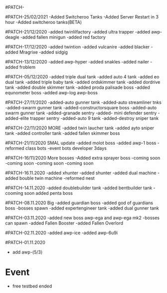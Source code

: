 #PATCH-


#PATCH-25/02/2021
-Added Switcheroo Tanks
-Added Server Restart in 3 hour
-Added switcheroo tanks(BETA)

#PATCH-21/12/2020
-added twinlilfactory
-added ultra trapper
-added awp-deagle
-added fallen minigun
-added red factory

#PATCH-17/12/2020
-added twintion
-added vulcanire
-added blacker
-added Mragrixe
-added sidgig

#PATCH-13/12/2020
-added awp-hyper
-added snakles
-added nailer
-added froblem

#PATCH-05/12/2020
-added triple dual tank
-added auto 4 tank
-added eo dual tank
-added triple baby tank
-added ordskimmer tank
-added dordrive tank
-added double skimmer tank
-added proda palisade boss
-added equnometer boss
-added awp-log awp-boss

#PATCH-27/11/2020
-added-auto gunner tank
-added-auto streamliner tnks
-added-swarm gunner tank
-added-constructorsquare boss
-added-auto swarm gunner tank
-added-granade sentry
-added- mini defender sentry
-added-elite trapper sentry
-added-auto 9 tank
-added-destroy sniper tank

#PATCH-22/11/2020 MORE
-added twin laucher tank
-added ayto sniper tank
-added controller tank
-added fallen skimmer boss

#PATCH-21/11/2020 SMAL update
-added molot boss
-added awp-1 boss
-reformed class bots
-event bots developer 3days

#PATCH-16/11/2020 More bosses
-Added extra sprayer boss
-coming soon
-coming soon
-coming soon
-coming soon

#PATCH-16.11.2020
-added xhunter
-added shunter
-added dual machine
-added bouble twin machine
-reformed nest

#PATCH-14.11.2020
-added doublebuilder tank
-added bentbuilder tank
-cooming soon added penta boss

#PATCH-08.11.2020 Big
-added guardian boss
-added god of guardians boss
-bosses spawn
-added expertengineer tank
-added dual gunner tank

#PATCH-03.11.2020
-added new boss awp-ega and awp-ega mk2
-bosses can spawn
-added Fallen Booster
-added Fallen Overlord

#PATCH-02.11.2020
-added awp-ice
-added awp-6u9i

#PATCH-01.11.2020
- add awp-(5/3)

# Event
- free testbed ended
